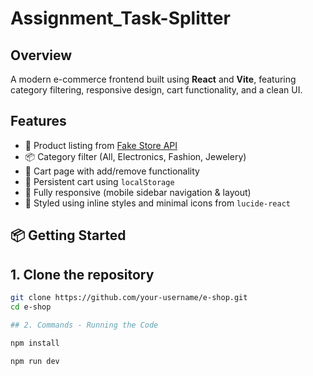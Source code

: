 ﻿# Assignment_Task-Splitter

## Overview

A modern e-commerce frontend built using **React** and **Vite**, featuring category filtering, responsive design, cart functionality, and a clean UI. 

## Features

- 🛒 Product listing from [Fake Store API](https://fakestoreapi.com/)
- 📦 Category filter (All, Electronics, Fashion, Jewelery)
- 🧾 Cart page with add/remove functionality
- 🔄 Persistent cart using `localStorage`
- 📱 Fully responsive (mobile sidebar navigation & layout)
- 🎨 Styled using inline styles and minimal icons from `lucide-react`

## 📦 Getting Started

## 1. Clone the repository

```bash
git clone https://github.com/your-username/e-shop.git
cd e-shop

## 2. Commands - Running the Code

npm install
```
```sh
npm run dev
```
